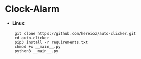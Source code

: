 # Clock-Alarm

* #### Linux
       git clone https://github.com/hereioz/auto-clicker.git
       cd auto-clicker
       pip3 install -r requirements.txt
       chmod +x __main__.py
       python3 __main__.py
